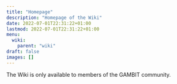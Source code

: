 ```yaml
---
title: "Homepage"
description: "Homepage of the Wiki"
date: 2022-07-01T22:31:22+01:00
lastmod: 2022-07-01T22:31:22+01:00
menu:
  wiki:
    parent: "wiki"
draft: false
images: []
---
```


The Wiki is only available to members of the GAMBIT community.
